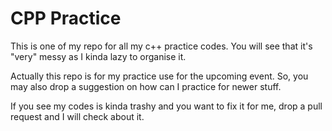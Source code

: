 # CPP Practice
This is one of my repo for all my c++ practice codes. You will see that it's "very" messy as I kinda lazy to organise it.

Actually this repo is for my practice use for the upcoming event. So, you may also drop a suggestion on how can I practice for newer stuff.

If you see my codes is kinda trashy and you want to fix it for me, drop a pull request and I will check about it.
